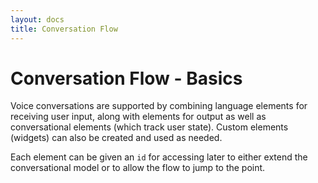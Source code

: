 ```yaml
---
layout: docs
title: Conversation Flow
---
```

# Conversation Flow - Basics

Voice conversations are supported by combining language elements for receiving user input, along with elements for output as well as conversational elements (which track user state). Custom elements (widgets) can also be created and used as needed.

Each element can be given an `id` for accessing later to either extend the conversational model or to allow the flow to jump to the point.
